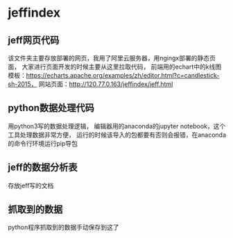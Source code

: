 # jeffindex

## jeff网页代码
   该文件夹主要存放部署的网页，我用了阿里云服务器，用ngingx部署的静态页面，
   大家进行页面开发的时候主要从这里拉取代码，
   前端用的echart中的k线图模板：https://echarts.apache.org/examples/zh/editor.html?c=candlestick-sh-2015，
   网站页面：http://120.77.0.163/jeffindex/jeff.html
## python数据处理代码
   用python3写的数据处理逻辑，
   编辑器用的anaconda的jupyter notebook，这个工具处理数据非常方便，
   运行的时候该导入的包都要有否则会报错，在anaconda的命令行环境运行pip导包
## jeff的数据分析表
   存放jeff写的文档
## 抓取到的数据
   python程序抓取到的数据手动保存到这了

